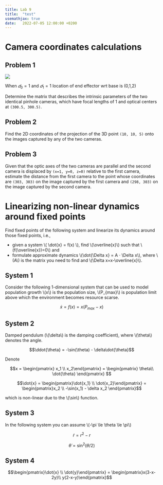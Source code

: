 ```yaml
---
title: Lab 9
title:  "test"
usemathjax: true
date:   2022-07-05 12:00:00 +0200
---
```


<script type="text/javascript" id="MathJax-script" async
  src="https://cdn.jsdelivr.net/npm/mathjax@3/es5/tex-mml-chtml.js">
</script>
# Camera coordinates calculations 

## Problem 1


![](robot2.png)

When $𝑑_0=1$ and  $𝑑_1=1$ location of end effector wrt base is  (0,1,2) 

Determine the matrix that describes the intrinsic parameters of the two identical pinhole cameras, which have focal lengths of 1 and optical centers at `(300.5, 300.5)`.

## Problem 2

Find the 2D coordinates of the projection of the 3D point `(10, 10, 5)` onto the images captured by any of the two cameras.

## Problem 3

Given that the optic axes of the two cameras are parallel and the second camera is displaced by `(x=1, y=0, z=0)` relative to the first camera, estimate the distance from the first camera to the point whose coordinates are `(303, 303)` on the image captured by the first camera and `(298, 303)` on the image captured by the second camera.

# Linearizing non-linear dynamics around fixed points


Find fixed points of the following system and linearize its dynamics around those fixed points, i.e., 

- given a system \\( \dot{x} = f(x) \\), find \\(\overline{x}\\) such that \\(f(\overline{x})=0\\) and 
- formulate approximate dynamics \\(\dot{\Delta x} = A ⋅ \Delta x\\), where \\(A\\) is the matrix you need to find and \\(\Delta x=x-\overline{x}\\).

## System 1

Consider the following 1-dimensional system that can be used to model population growth \\(x\\) is the population size, \\(P_{max}\\) is population limit above which the environment becomes resource scarse.

$$\dot{x} = f(x) = x(P_{max}-x)$$

## System 2

Damped pendulum (\\(\delta\\) is the damping coefficient), where \\(\theta\\) denotes the angle.

$$\ddot{\theta} = -\sin(\theta) - \delta\dot{\theta}$$

Denote

$$x = \begin{pmatrix} x_1 \\ x_2\end{pmatrix} = \begin{pmatrix} \theta\\ \dot{\theta} 
\end{pmatrix} $$


$$\dot{x} =  \begin{pmatrix}\dot{x_1} \\ \dot{x_2}\end{pmatrix} = \begin{pmatrix}x_2 \\ -\sin(x_1) - \delta x_2 \end{pmatrix}$$ 

which is non-linear due to the \\(\sin\\) function.

## System 3

In the following system you can assume \\(-\pi \le \theta \le \pi\\)


$$\dot{r} = r^2 - r$$

$$\dot{\theta} = \sin^2(\theta / 2)$$

## System 4

$$\begin{pmatrix}\dot{x} \\ \dot{y}\end{pmatrix} = 
\begin{pmatrix}x(3-x-2y)\\ y(2-x-y)\end{pmatrix}$$
